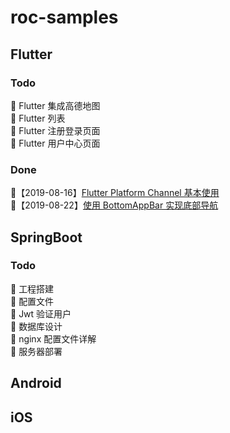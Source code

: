 # roc-samples

## Flutter
### Todo
🍏 Flutter 集成高德地图 </br>
🍏 Flutter 列表 </br>
🍏 Flutter 注册登录页面 </br>
🍏 Flutter 用户中心页面 </br>

### Done
🍎【2019-08-16】[Flutter Platform Channel 基本使用](./flutter_platform_channel)</br>
🍎【2019-08-22】[使用 BottomAppBar 实现底部导航](./flutter_bottom_app_bar)</br> 

## SpringBoot
### Todo
🍏 工程搭建</br>
🍏 配置文件</br>
🍏 Jwt 验证用户</br>
🍏 数据库设计</br>
🍏 nginx 配置文件详解</br>
🍏 服务器部署</br>

## Android
## iOS

